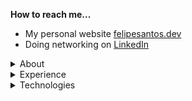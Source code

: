 **How to reach me...**

- My personal website [felipesantos.dev](https://felipesantos.dev)
- Doing networking on [LinkedIn](https://www.linkedin.com/in/felipe-snts-rocha/)

<details>
  <summary>About</summary>
  <ul>
  	<li>Full stack developer</li>
    <li>Computer Engineering student</li>
    <li>From Brazil</li>
  <ul>
</details>
<details>
  <summary>Experience</summary>
  <li>[Jun/2023 - Current] Full stack developer at <a href="https://okai.com.br">Ok.ai</a></li>
  <li>[Jun/2023 - Current] Full stack developer at <a href="https://m2msaber.com.br">M2M Saber</a></li>
  <li>[Apr/2022 - Jun/2023] Full stack developer at Anexs Tecnologia</li>
</details>
<details>
  <summary>Technologies</summary>
  <ul>
    <li>C#, .NET Core, EF Core</li>
    <li>Microsoft Azure, Railway, AWS</li>
    <li>SQL Server, PostgreSQL, Elasticsearch, Prisma ORM</li>
    <li>TypeScript</li>
    <li>React.js, Next.js and React Native</li>
    <li>Node.js</li>
  <ul>
</details>
